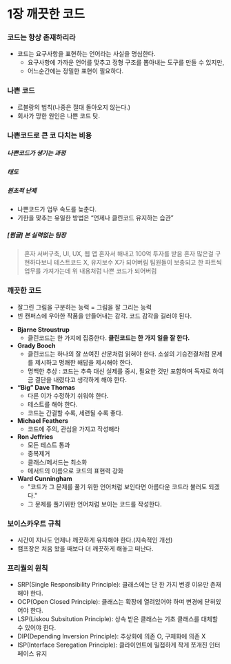 # 1장 깨끗한 코드

### 코드는 항상 존재하리라

- 코드는 요구사항을 표현하는 언어라는 사실을 명심한다.
    - 요구사항에 가까운 언어를 맞추고 정형 구조를 뽑아내는 도구를 만들 수 있지만, 
    - 어느순간에는 정밀한 표현이 필요하다.

### 나쁜 코드

- 르블랑의 법칙(나중은 절대 돌아오지 않는다.)
- 회사가 망한 원인은 나쁜 코드 탓.

### 나쁜코드로 큰 코 다치는 비용

##### 나쁜코드가 생기는 과정

##### 태도

##### 원초적 난제

- 나쁜코드가 업무 속도를 늦춘다.
- 기한을 맞추는 유일한 방법은 “언제나 클린코드 유지하는 습관”

##### [펌글] 본 실력없는 팀장

> 혼자 서버구축, UI, UX, 웹 앱 혼자서 해내고 100억 투자를 받음
> 혼자 많은걸 구현하다보니 테스트코드 X, 유지보수 X가 되어버림
> 팀원들이 보충되고 한 파트씩 업무를 가져가는데 위 내용처럼 나쁜 코드가 되어버림


### 깨끗한 코드

- 잘그린 그림을 구분하는 능력 = 그림을 잘 그리는 능력
- 빈 캔퍼스에 우아한 작품을 만들어내는 감각. 코드 감각을 길러야 된다.

<!-- -->

- **Bjarne Stroustrup**
    - 클린코드는 한 가지에 집중한다. **클린코드는 한 가지 일을 잘 한다.**
- **Grady Booch**
    - 클린코드는 하나의 잘 쓰여진 산문처럼 읽혀야 한다. 소설의 기승전결처럼 문제를 제시하고 명쾌한 해답을 제시해야 한다.
    - 명백한 추상 : 코드는 추측 대신 실제를 중시, 필요한 것만 포함하며 독자로 하여금 결단을 내렸다고 생각하게 해야 한다.
- **“Big” Dave Thomas**
    - 다른 이가 수정하기 쉬워야 한다.
    - 테스트를 해야 한다.
    - 코드는 간결할 수록, 세련될 수록 좋다.
- **Michael Feathers**
    - 코드에 주의, 관심을 가지고 작성해라
- **Ron Jeffries**
    - 모든 테스트 통과
    - 중복제거
    - 클래스/메서드는 최소화
    - 메서드의 이름으로 코드의 표현력 강화
- **Ward Cunningham**
    - "코드가 그 문제를 풀기 위한 언어처럼 보인다면 아름다운 코드라 불러도 되겠다."
    - 그 문제를 풀기위한 언어처럼 보이는 코드를 작성한다.

### 보이스카우트 규칙
- 시간이 지나도 언제나 깨끗하게 유지해야 한다.(지속적인 개선)
- 캠프장은 처음 왔을 때보다 더 깨끗하게 해놓고 떠난다.

### 프리퀄의 원칙
- SRP(Single Responsibility Principle): 클래스에는 단 한 가지 변경 이유만 존재해야 한다.
- OCP(Open Closed Principle): 클래스는 확장에 열려있어야 하며 변경에 닫혀있어야 한다.
- LSP(Liskou Subsitution Principle): 상속 받은 클래스는 기초 클래스를 대체할 수 있어야 한다.
- DIP(Depending Inversion Principle): 추상화에 의존 O, 구체화에 의존 X
- ISP(Interface Seregation Principle): 클라이언트에 밀접하게 작게 쪼개진 인터페이스 유지